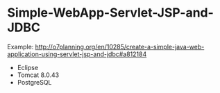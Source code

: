 # Simple-WebApp-Servlet-JSP-and-JDBC
Example: http://o7planning.org/en/10285/create-a-simple-java-web-application-using-servlet-jsp-and-jdbc#a812184

- Eclipse
- Tomcat 8.0.43
- PostgreSQL

